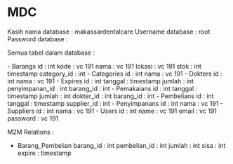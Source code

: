 # MDC
Kasih nama database : makassardentalcare
Username database : root
Password database : 


Semua tabel dalam database :
<table>
- Barangs
	id : int
	kode : vc 191
	nama : vc 191
	lokasi : vc 191
	stok : int
	timestamp
	category_id : int
- Categories
	id : int
	nama : vc 191
- Dokters
	id : int
	nama : vc 191
- Expires
	id : int
	tanggal : timestamp
	jumlah : int
	penyimpanan_id : int
	barang_id : int
- Pemakaians
	id : int
	tanggal : timestamp
	jumlah : int
	dokter_id : int
	barang_id : int
- Pembelians
	id : int
	tanggal : timestamp
	supplier_id : int
- Penyimpanans
	id : int
	nama : vc 191
- Suppliers
	id : int
	nama : vc 191
- Users
	id : int
	name : vc 191
	email : vc 191
	password : vc 191


M2M Relations :
- Barang_Pembelian
	barang_id : int
	pembelian_id : int
	jumlah : int
	sisa : int
	expire : timestamp
</table>